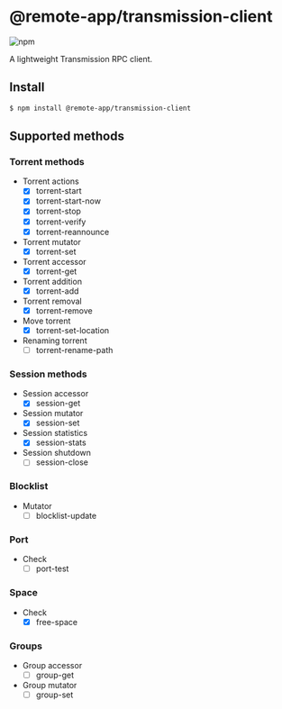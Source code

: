 # @remote-app/transmission-client

![npm](https://img.shields.io/npm/v/@remote-app/transmission-client)

A lightweight Transmission RPC client.

## Install

```bash
$ npm install @remote-app/transmission-client
```

## Supported methods

### Torrent methods
- Torrent actions
  - [x] torrent-start
  - [x] torrent-start-now
  - [x] torrent-stop
  - [x] torrent-verify
  - [x] torrent-reannounce
- Torrent mutator
  - [x] torrent-set
- Torrent accessor
  - [x] torrent-get
- Torrent addition
  - [x] torrent-add
- Torrent removal
  - [x] torrent-remove
- Move torrent
  - [x] torrent-set-location
- Renaming torrent
  - [ ] torrent-rename-path

### Session methods
- Session accessor
  - [x] session-get
- Session mutator
   - [x] session-set
- Session statistics
  - [x] session-stats
- Session shutdown
  - [ ] session-close

### Blocklist
- Mutator
  - [ ] blocklist-update

### Port
- Check
  - [ ] port-test

### Space
- Check
  - [x] free-space

### Groups
- Group accessor
  - [ ] group-get
- Group mutator
  - [ ] group-set
